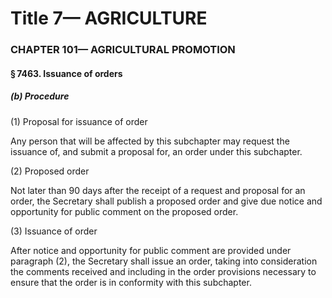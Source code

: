
# Title 7— AGRICULTURE
### CHAPTER 101— AGRICULTURAL PROMOTION
#### § 7463. Issuance of orders
##### (b) Procedure

(1) Proposal for issuance of order

Any person that will be affected by this subchapter may request the issuance of, and submit a proposal for, an order under this subchapter.

(2) Proposed order

Not later than 90 days after the receipt of a request and proposal for an order, the Secretary shall publish a proposed order and give due notice and opportunity for public comment on the proposed order.

(3) Issuance of order

After notice and opportunity for public comment are provided under paragraph (2), the Secretary shall issue an order, taking into consideration the comments received and including in the order provisions necessary to ensure that the order is in conformity with this subchapter.
